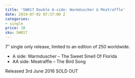 ```yaml
---
title: 'SW017 Double A-side: Warmduscher & Meatraffle'
date: 2019-07-02 07:37:00 Z
categories:
- single
price: 10
sku: SW017
---
```


7″ single only release, limited to an edition of 250 worldwide.

* A side: Warmduscher – The Sweet Smell Of Florida
* AA side: Meatraffle – The Bird Song

Released 3rd June 2016
SOLD OUT